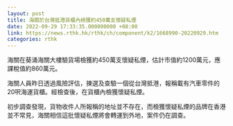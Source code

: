 ```yaml
---
layout: post
title: 海關於台灣抵港貨櫃內檢獲約450萬支懷疑私煙
date: 2022-09-29 17:33:35.000000000 +08:00
link: https://news.rthk.hk/rthk/ch/component/k2/1668990-20220929.htm
categories: rthk
---
```


海關在葵涌海關大樓驗貨場檢獲約450萬支懷疑私煙，估計市值約1200萬元，應課稅值約860萬元。
 
海關人員昨日透過風險評估，揀選及查驗一個從台灣抵港，報稱載有汽車零件的20呎海運貨櫃。經檢查後，在貨櫃內檢獲懷疑私煙。
 
初步調查發現，貨物收件人所報稱的地址並不存在，而檢獲懷疑私煙的品牌在香港並不常見，海關相信這批懷疑私煙將會轉運到外地，案件仍在調查。
